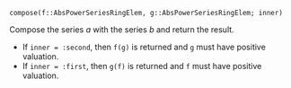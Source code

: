 ```
compose(f::AbsPowerSeriesRingElem, g::AbsPowerSeriesRingElem; inner)
```

Compose the series $a$ with the series $b$ and return the result.

  * If `inner = :second`, then `f(g)` is returned and `g` must have positive valuation.
  * If `inner = :first`, then `g(f)` is returned and `f` must have positive valuation.
